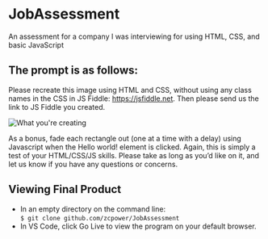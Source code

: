 # JobAssessment
An assessment for a company I was interviewing for using HTML, CSS, and basic JavaScript

## The prompt is as follows: 

Please recreate this image using HTML and CSS, without using any class names in the CSS in JS Fiddle: https://jsfiddle.net. Then please send us the link to JS Fiddle you created. 

![What you're creating](https://user-images.githubusercontent.com/92145874/195739161-8e8b9a53-fd16-4b77-b8c2-dcb70d1692b8.png)

As a bonus, fade each rectangle out (one at a time with a delay) using Javascript when the Hello world! element is clicked.
Again, this is simply a test of your HTML/CSS/JS skills. Please take as long as you’d like on it, and let us know if you have any questions or concerns.

## Viewing Final Product
* In an empty directory on the command line: <br/> 
 `
$ git clone github.com/zcpower/JobAssessment
 `
* In VS Code, click Go Live to view the program on your default browser.
